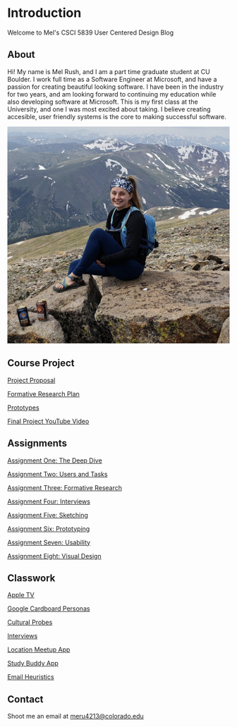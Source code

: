 # Introduction

Welcome to Mel's CSCI 5839 User Centered Design Blog

## About

Hi! My name is Mel Rush, and I am a part time graduate student at CU Boulder. I work full time as a Software Engineer at Microsoft, and have a passion for creating beautiful looking software. I have been in the industry for two years, and am looking forward to continuing my education while also developing software at Microsoft. This is my first class at the University, and one I was most excited about taking. I believe creating accesible, user friendly systems is the core to making successful software.

![Mel](Imgs/melrush.png)

## Course Project

[Project Proposal](courseproject/proposal.md)

[Formative Research Plan](courseproject/formativeresearchplan.md)

[Prototypes](courseproject/interactiveprototype.md)

[Final Project YouTube Video](https://www.youtube.com/watch?v=Sz6SIf3VbR4&ab_channel=MelRush)

## Assignments

[Assignment One: The Deep Dive](blog/assignment1.md)

[Assignment Two: Users and Tasks](blog/assignment2.md)

[Assignment Three: Formative Research](blog/assignment3.md)

[Assignment Four: Interviews](blog/assignment4.md)

[Assignment Five: Sketching](blog/assignment5.md)

[Assignment Six: Prototyping](blog/assignment6.md)

[Assignment Seven: Usability](blog/assignment7.md)

[Assignment Eight: Visual Design](blog/assignment8.md)

## Classwork

[Apple TV](classwork/appletv.md)

[Google Cardboard Personas](classwork/personas.md)

[Cultural Probes](classwork/culturalprobe.md)

[Interviews](classwork/interviewpractice.md)

[Location Meetup App](classwork/meetupapp.md)

[Study Buddy App](classwork/studybuddyapp.md)

[Email Heuristics](classwork/emailheuristics.md)

## Contact

Shoot me an email at meru4213@colorado.edu
